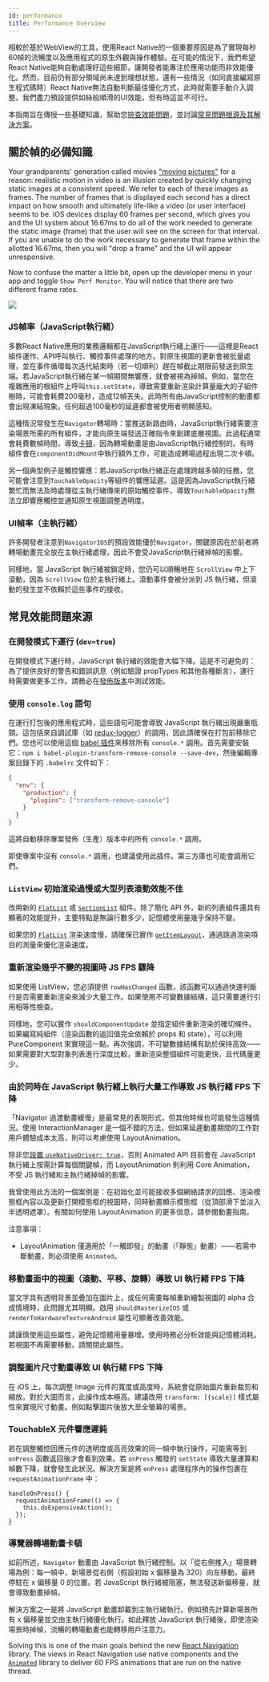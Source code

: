 ```yaml
---
id: performance
title: Performance Overview
---
```


相較於基於WebView的工具，使用React Native的一個重要原因是為了實現每秒60幀的流暢度以及應用程式的原生外觀與操作體驗。在可能的情況下，我們希望React Native能夠自動處理好這些細節，讓開發者能專注於應用功能而非效能優化。然而，目前仍有部分領域尚未達到理想狀態，還有一些情況（如同直接編寫原生程式碼時）React Native無法自動判斷最佳優化方式，此時就需要手動介入調整。我們盡力預設提供如絲般順滑的UI效能，但有時這並不可行。

本指南旨在傳授一些基礎知識，幫助您[排查效能問題](profiling.md)，並討論[常見問題根源及其解決方案](performance.md#common-sources-of-performance-problems)。

## 關於幀的必備知識

Your grandparents' generation called movies ["moving pictures"](https://www.youtube.com/watch?v=F1i40rnpOsA) for a reason: realistic motion in video is an illusion created by quickly changing static images at a consistent speed. We refer to each of these images as frames. The number of frames that is displayed each second has a direct impact on how smooth and ultimately life-like a video (or user interface) seems to be. iOS devices display 60 frames per second, which gives you and the UI system about 16.67ms to do all of the work needed to generate the static image (frame) that the user will see on the screen for that interval. If you are unable to do the work necessary to generate that frame within the allotted 16.67ms, then you will "drop a frame" and the UI will appear unresponsive.

Now to confuse the matter a little bit, open up the developer menu in your app and toggle `Show Perf Monitor`. You will notice that there are two different frame rates.

![](/docs/assets/PerfUtil.png)

### JS幀率（JavaScript執行緒）

多數React Native應用的業務邏輯都在JavaScript執行緒上運行——這裡是React組件運作、API呼叫執行、觸控事件處理的地方。對原生視圖的更新會被批量處理，並在事件循環每次迭代結束時（若一切順利）趕在幀截止期限前發送到原生端。若JavaScript執行緒在某一幀期間無響應，就會被視為掉幀。例如，當您在複雜應用的根組件上呼叫`this.setState`，導致需要重新渲染計算量龐大的子組件樹時，可能會耗費200毫秒，造成12幀丟失。此時所有由JavaScript控制的動畫都會出現凍結現象。任何超過100毫秒的延遲都會被使用者明顯感知。

這種情況常發生在`Navigator`轉場時：當推送新路由時，JavaScript執行緒需要渲染場景所需的所有組件，才能向原生端發送正確指令來創建底層視圖。此過程通常會耗費數幀時間，導致[卡頓](http://jankfree.org/)，因為轉場動畫是由JavaScript執行緒控制的。有時組件會在`componentDidMount`中執行額外工作，可能造成轉場過程出現二次卡頓。

另一個典型例子是觸控響應：若JavaScript執行緒正在處理跨越多幀的任務，您可能會注意到`TouchableOpacity`等組件的響應延遲。這是因為JavaScript執行緒繁忙而無法及時處理從主執行緒傳來的原始觸控事件，導致`TouchableOpacity`無法立即響應觸控並通知原生視圖調整透明度。

### UI幀率（主執行緒）

許多開發者注意到`NavigatorIOS`的預設效能優於`Navigator`，關鍵原因在於前者將轉場動畫完全放在主執行緒處理，因此不會受JavaScript執行緒掉幀的影響。

同樣地，當 JavaScript 執行緒被鎖定時，您仍可以順暢地在 `ScrollView` 中上下滾動，因為 `ScrollView` 位於主執行緒上。滾動事件會被分派到 JS 執行緒，但滾動的發生並不依賴於這些事件的接收。

## 常見效能問題來源

### 在開發模式下運行 (`dev=true`)

在開發模式下運行時，JavaScript 執行緒的效能會大幅下降。這是不可避免的：為了提供良好的警告和錯誤訊息（例如驗證 propTypes 和其他各種斷言），運行時需要做更多工作。請務必在[發佈版本](running-on-device.md#building-your-app-for-production)中測試效能。

### 使用 `console.log` 語句

在運行打包後的應用程式時，這些語句可能會導致 JavaScript 執行緒出現嚴重瓶頸。這包括來自調試庫（如 [redux-logger](https://github.com/evgenyrodionov/redux-logger)）的調用，因此請確保在打包前移除它們。您也可以使用這個 [babel 插件](https://babeljs.io/docs/plugins/transform-remove-console/)來移除所有 `console.*` 調用。首先需要安裝它：`npm i babel-plugin-transform-remove-console --save-dev`，然後編輯專案目錄下的 `.babelrc` 文件如下：

```json
{
  "env": {
    "production": {
      "plugins": ["transform-remove-console"]
    }
  }
}
```

這將自動移除專案發佈（生產）版本中的所有 `console.*` 調用。

即使專案中沒有 `console.*` 調用，也建議使用此插件。第三方庫也可能會調用它們。

### `ListView` 初始渲染過慢或大型列表滾動效能不佳

改用新的 [`FlatList`](flatlist.md) 或 [`SectionList`](sectionlist.md) 組件。除了簡化 API 外，新的列表組件還具有顯著的效能提升，主要特點是無論行數多少，記憶體使用量幾乎保持不變。

如果您的 [`FlatList`](flatlist.md) 渲染速度慢，請確保已實作 [`getItemLayout`](flatlist.md#getitemlayout)，通過跳過渲染項目的測量來優化渲染速度。

### 重新渲染幾乎不變的視圖時 JS FPS 驟降

如果使用 ListView，您必須提供 `rowHasChanged` 函數，該函數可以通過快速判斷行是否需要重新渲染來減少大量工作。如果使用不可變數據結構，這只需要進行引用相等性檢查。

同樣地，您可以實作 `shouldComponentUpdate` 並指定組件重新渲染的確切條件。如果編寫純組件（渲染函數的返回值完全依賴於 props 和 state），可以利用 PureComponent 來實現這一點。再次強調，不可變數據結構有助於保持高效——如果需要對大型對象列表進行深度比較，重新渲染整個組件可能更快，且代碼量更少。

### 由於同時在 JavaScript 執行緒上執行大量工作導致 JS 執行緒 FPS 下降

「Navigator 過渡動畫緩慢」是最常見的表現形式，但其他時候也可能發生這種情況。使用 InteractionManager 是一個不錯的方法，但如果延遲動畫期間的工作對用戶體驗成本太高，則可以考慮使用 LayoutAnimation。

除非您[設置 `useNativeDriver: true`](/blog/2017/02/14/using-native-driver-for-animated#how-do-i-use-this-in-my-app)，否則 Animated API 目前會在 JavaScript 執行緒上按需計算每個關鍵幀，而 LayoutAnimation 則利用 Core Animation，不受 JS 執行緒和主執行緒掉幀的影響。

我曾使用此方法的一個案例是：在初始化並可能接收多個網絡請求的回應、渲染模態框內容以及更新打開模態框的視圖時，同時動畫顯示模態框（從頂部滑下並淡入半透明遮罩）。有關如何使用 LayoutAnimation 的更多信息，請參閱動畫指南。

注意事項：

- LayoutAnimation 僅適用於「一觸即發」的動畫（「靜態」動畫）——若需中斷動畫，則必須使用 `Animated`。

### 移動畫面中的視圖（滾動、平移、旋轉）導致 UI 執行緒 FPS 下降

當文字具有透明背景並疊加在圖片上，或任何需要每幀重新繪製視圖的 alpha 合成情境時，此問題尤其明顯。啟用 `shouldRasterizeIOS` 或 `renderToHardwareTextureAndroid` 屬性可顯著改善效能。

請謹慎使用這些屬性，避免記憶體用量暴增。使用時務必分析效能與記憶體消耗。若視圖不再需要移動，請關閉此屬性。

### 調整圖片尺寸動畫導致 UI 執行緒 FPS 下降

在 iOS 上，每次調整 Image 元件的寬度或高度時，系統會從原始圖片重新裁剪和縮放。對於大圖而言，此操作成本極高。建議改用 `transform: [{scale}]` 樣式屬性來實現尺寸動畫。例如點擊圖片後放大至全螢幕的場景。

### TouchableX 元件響應遲鈍

若在調整觸控回應元件的透明度或高亮效果的同一幀中執行操作，可能需等到 `onPress` 函數返回後才會看到效果。若 `onPress` 觸發的 `setState` 導致大量運算和幀數下降，就會發生此狀況。解決方案是將 `onPress` 處理程序內的操作包裹在 `requestAnimationFrame` 中：

```tsx
handleOnPress() {
  requestAnimationFrame(() => {
    this.doExpensiveAction();
  });
}
```

### 導覽器轉場動畫卡頓

如前所述，`Navigator` 動畫由 JavaScript 執行緒控制。以「從右側推入」場景轉場為例：每一幀中，新場景從右側（假設初始 x 偏移量為 320）向左移動，最終停駐在 x 偏移量 0 的位置。若 JavaScript 執行緒被阻塞，無法發送新偏移量，就會導致動畫掉幀。

解決方案之一是將 JavaScript 動畫卸載到主執行緒執行。例如預先計算新場景所有 x 偏移量並交由主執行緒優化執行。如此釋放 JavaScript 執行緒後，即使渲染場景時掉幀，流暢的轉場動畫也能轉移用戶注意力。

Solving this is one of the main goals behind the new [React Navigation](navigation.md) library. The views in React Navigation use native components and the [`Animated`](animated.md) library to deliver 60 FPS animations that are run on the native thread.